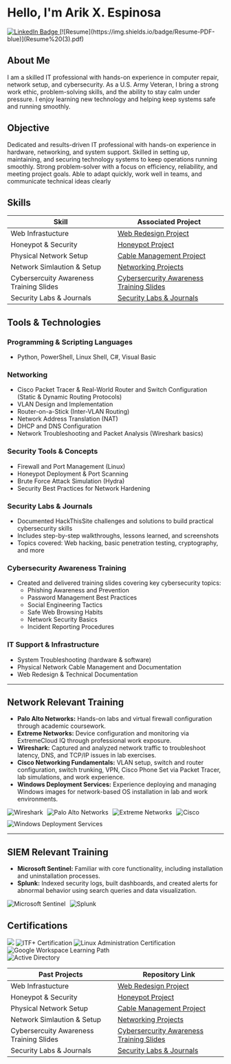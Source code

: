 # Hello, I'm Arik X. Espinosa  
<a href="https://www.linkedin.com/in/arik-espinosa-7b242a172" target="_blank">
  <img src="https://img.shields.io/badge/-LinkedIn-0072b1?&style=for-the-badge&logo=linkedin&logoColor=white" alt="LinkedIn Badge" />
</a> [![Resume](https://img.shields.io/badge/Resume-PDF-blue)](Resume%20(3).pdf)

## About Me  
I am a skilled IT professional with hands-on experience in computer repair, network setup, and cybersecurity. As a U.S. Army Veteran, I bring a strong work ethic, problem-solving skills, and the ability to stay calm under pressure. I enjoy learning new technology and helping keep systems safe and running smoothly.

## Objective  
Dedicated and results-driven IT professional with hands-on experience in hardware, networking, and system support. Skilled in setting up, maintaining, and securing technology systems to keep operations running smoothly. Strong problem-solver with a focus on efficiency, reliability, and meeting project goals. Able to adapt quickly, work well in teams, and communicate technical ideas clearly

## Skills  

| Skill                                         | Associated Project         |
|-----------------------------------------------|----------------------------|
| Web Infrastucture    | [Web Redesign Project](https://github.com/ArikXEspinosa/Web-Redesign-Project) |
| Honeypot & Security    | [Honeypot Project](https://github.com/ArikXEspinosa/ArikXEspinosa-HoneyPot-Project)    |
| Physical Network Setup   | [Cable Management Project](https://github.com/ArikXEspinosa/Network-Cable-Management-Project) |
| Network Simlaution & Setup       | [Networking Projects](https://github.com/ArikXEspinosa/Networking-Projects/blob/main/README.md) |
| Cybersercuity Awareness Training Slides      | [Cybersercurity Awareness Training Slides](https://github.com/ArikXEspinosa/Cybersecurity-Training-Slides/blob/main/README.md) |
| Security Labs & Journals    | [Security Labs & Journals ](https://github.com/ArikXEspinosa/Security-Labs-Journals/blob/main/README.md) |


## Tools & Technologies

### Programming & Scripting Languages
- Python, PowerShell, Linux Shell, C#, Visual Basic

### Networking
- Cisco Packet Tracer & Real-World Router and Switch Configuration (Static & Dynamic Routing Protocols)
- VLAN Design and Implementation
- Router-on-a-Stick (Inter-VLAN Routing)
- Network Address Translation (NAT)
- DHCP and DNS Configuration
- Network Troubleshooting and Packet Analysis (Wireshark basics)

### Security Tools & Concepts
- Firewall and Port Management (Linux)
- Honeypot Deployment & Port Scanning
- Brute Force Attack Simulation (Hydra)
- Security Best Practices for Network Hardening

### Security Labs & Journals
- Documented HackThisSite challenges and solutions to build practical cybersecurity skills  
- Includes step-by-step walkthroughs, lessons learned, and screenshots  
- Topics covered: Web hacking, basic penetration testing, cryptography, and more

### Cybersecurity Awareness Training
- Created and delivered training slides covering key cybersecurity topics:  
  - Phishing Awareness and Prevention  
  - Password Management Best Practices  
  - Social Engineering Tactics  
  - Safe Web Browsing Habits  
  - Network Security Basics  
  - Incident Reporting Procedures

### IT Support & Infrastructure
- System Troubleshooting (hardware & software)  
- Physical Network Cable Management and Documentation  
- Web Redesign & Technical Documentation

---

## Network Relevant Training

- **Palo Alto Networks:** Hands-on labs and virtual firewall configuration through academic coursework.  
- **Extreme Networks:** Device configuration and monitoring via ExtremeCloud IQ through professional work exposure.  
- **Wireshark:** Captured and analyzed network traffic to troubleshoot latency, DNS, and TCP/IP issues in lab exercises.  
- **Cisco Networking Fundamentals:** VLAN setup, switch and router configuration, switch trunking, VPN, Cisco Phone Set via Packet Tracer, lab simulations, and work experience.  
- **Windows Deployment Services:** Experience deploying and managing Windows images for network-based OS installation in lab and work environments.

<div style="display: flex; gap: 10px; flex-wrap: wrap; margin-top: 10px;">
  <img src="https://img.shields.io/badge/-Wireshark-1679A7?&style=for-the-badge&logo=Wireshark&logoColor=white" alt="Wireshark" />
  <img src="https://img.shields.io/badge/-Palo_Alto_Networks-ED1C24?&style=for-the-badge&logo=paloaltonetworks&logoColor=white" alt="Palo Alto Networks" />
  <img src="https://img.shields.io/badge/-Extreme_Networks-632CA6?&style=for-the-badge&logo=extremenetworks&logoColor=white" alt="Extreme Networks" />
  <img src="https://img.shields.io/badge/-Cisco-1BA0D7?&style=for-the-badge&logo=cisco&logoColor=white" alt="Cisco" />
  <img src="https://img.shields.io/badge/-Windows_Deployment_Services-0078D7?&style=for-the-badge&logo=microsoft&logoColor=white" alt="Windows Deployment Services" />
</div>

---

## SIEM Relevant Training

- **Microsoft Sentinel:** Familiar with core functionality, including installation and uninstallation processes.  
- **Splunk:** Indexed security logs, built dashboards, and created alerts for abnormal behavior using search queries and data visualization.

<div style="display: flex; gap: 10px; margin-top: 10px;">
  <img src="https://img.shields.io/badge/-Microsoft_Sentinel-0078D4?&style=for-the-badge&logo=Microsoft&logoColor=white" alt="Microsoft Sentinel" />
  <img src="https://img.shields.io/badge/-Splunk-000000?&style=for-the-badge&logo=splunk&logoColor=white" alt="Splunk" />
</div>

## Certifications  

<div>
<img src="https://img.shields.io/badge/-Security%2B-FF0000?&style=for-the-badge&logo=CompTIA&logoColor=white" />
    <img src="https://img.shields.io/badge/-ITF%2B-00A9E0?&style=for-the-badge&logo=CompTIA&logoColor=white" alt="ITF+ Certification" />
  <img src="https://img.shields.io/badge/-Linux%20Administration-008000?&style=for-the-badge&logo=Linux&logoColor=white" alt="Linux Administration Certification" /
</div>
  <img src="https://img.shields.io/badge/-Google_Workspace-4285F4?&style=for-the-badge&logo=google&logoColor=white" alt="Google Workspace Learning Path" />
</div>
<section id="training">  <img src="https://img.shields.io/badge/-Active_Directory-2867B2?&style=for-the-badge&logo=microsoft&logoColor=white" alt="Active Directory" />
  <div>


| **Past Projects**             | **Repository Link**                                                                                   |
|-----------------------------|--------------------------------------------------------------------------------------------------------|
| Web Infrastucture    | [Web Redesign Project](https://github.com/ArikXEspinosa/Web-Redesign-Project) |
| Honeypot & Security    | [Honeypot Project](https://github.com/ArikXEspinosa/ArikXEspinosa-HoneyPot-Project)    |
| Physical Network Setup   | [Cable Management Project](https://github.com/ArikXEspinosa/Network-Cable-Management-Project) |
| Network Simlaution & Setup       | [Networking Projects](https://github.com/ArikXEspinosa/Networking-Projects/blob/main/README.md) |
| Cybersercuity Awareness Training Slides      | [Cybersercurity Awareness Training Slides](https://github.com/ArikXEspinosa/Cybersecurity-Training-Slides/blob/main/README.md) |
| Security Labs & Journals    | [Security Labs & Journals ](https://github.com/ArikXEspinosa/Security-Labs-Journals/blob/main/README.md) |




